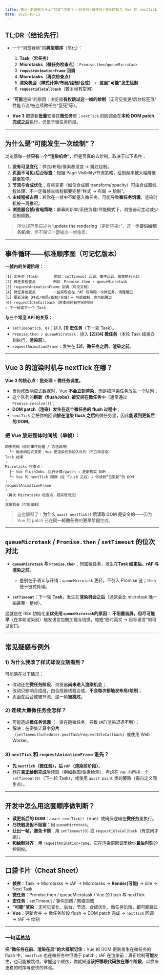 ```yaml
---
title: 重点-浏览器为什么“可能”渲染？——宏任务/微任务/渲染时机与 Vue 的 nextTick 全顺序梳理
date: 2025-10-11
---
```


## TL;DR（结论先行）

- 一个“浏览器帧”的**典型顺序**（简化）：

  1. **Task（宏任务）**
  2. **Microtasks（微任务检查点）**：`Promise.then`/`queueMicrotask`
  3. **`requestAnimationFrame` 回调**
  4. **Microtasks（再次检查点）**
  5. **渲染机会（样式计算/布局/绘制/合成）** ← **这里“可能”发生绘制**
  6. **`requestIdleCallback`**（若本帧有空闲）

- “**可能**渲染”的原因：浏览器**有权跳过这一帧的绘制**（无可见变更/后台标签页/性能节流/被连续微任务“饿死”等）。
- **Vue 3** 把更新**批量**安排在**微任务**里；`nextTick` 的回调会在**本轮 DOM patch 完成之后**执行，仍属于微任务阶段。

---

## 为什么是“可能发生一次绘制”？

浏览器每一帧**只有一个“渲染机会”**，但是否真的去绘制，取决于以下条件：

1. **没有可见变化**：样式/布局/像素都没变 → 跳过绘制。
2. **页面不可见/后台标签**：根据 Page Visibility/节流策略，绘制频率被大幅降低甚至暂停。
3. **节流与合成优化**：有些变更（如仅合成层 transform/opacity）可由合成器线程处理，不一定每帧主线程都要完整“样式 → 布局 → 绘制”。
4. **主线程被占用**：若你在一帧中不断塞入微任务，可能导致**微任务饥饿**，渲染时机被一再推迟。
5. **浏览器合帧/省电策略**：屏幕刷新率/系统负载/节能模式下，浏览器可主动减少绘制帧数。

> 所以规范里描述为“**update the rendering**（更新渲染）”，这一步**提供绘制的机会**，但不保证**一定**输出一帧像素。

---

## 事件循环——标准顺序图（可记忆版本）

**一帧内的关键阶段：**

```
[1] 宏任务（Task）      例如：setTimeout 回调、事件回调、脚本执行入口
[2] 微任务检查点        例如：Promise.then / queueMicrotask
[3] requestAnimationFrame 回调（可见文档）
[4] 微任务检查点        一些实现会在 rAF 后再跑一次微任务，清理尾巴
[5] 更新渲染（样式/布局/绘制/合成）← 可能绘制，也可能跳过
[6] requestIdleCallback（若本帧还有空闲时间）
→ 下一帧或下一个 Task
```

**与三个常见 API 的关系：**

- `setTimeout(cb, 0)`：排入 **[1] 宏任务**（下一轮 Task）。
- `Promise.then / queueMicrotask`：排入 **[2]/[4] 微任务**（本轮 Task 结束立刻执行，**渲染前**）。
- `requestAnimationFrame`：发生在 **[3]**，**微任务之后、渲染之前**。

---

## Vue 3 的渲染时机与 nextTick 在哪？

**Vue 3 的核心点：批处理 + 微任务调度。**

- 当你修改响应式数据时，Vue **不会立刻渲染**，而是把渲染任务放进一个队列；
- 这个队列的**刷新（flushJobs）被安排在微任务**中（通常通过 `Promise.resolve()`）；
- **DOM patch（渲染）发生在这个微任务的 flush 过程中**；
- `nextTick` 会把你的回调**排在渲染 flush 之后**的微任务里，因此**能读到更新后的 DOM**。

### 把 Vue 放进整体时间线（单帧）：

```
同步代码（你的事件处理 / 方法调用）
  └─ 触发响应式变更：Vue 把渲染任务加入队列（不立即渲染）
Task 结束
↓
Microtasks 检查点：
  ├─ Vue flushJobs：执行计算/patch → 更新真实 DOM
  └─ Vue 的 nextTick 回调（在 flush 之后）→ 你读到“已更新”的 DOM
↓
requestAnimationFrame
↓
（再次 Microtasks 检查点，视实现而定）
↓
渲染机会（可能绘制）
```

> 这也解释了：**为什么 `await nextTick()` 后读取 DOM 是安全的**——因为 Vue 的 patch 已在**同一轮微任务**的**更早阶段**完成。

---

## `queueMicrotask` / `Promise.then` / `setTimeout` 的位次对比

- **`queueMicrotask` 与 `Promise.then`**：同属微任务，发生在**Task 结束后、rAF 与渲染之前**。

  - 差别在于语义与开销：`queueMicrotask` 更轻，不引入 Promise 链；`then` 便于链式处理。

- **`setTimeout`**：下一轮 **Task**，发生在**渲染机会之后**（通常会比 microtask 晚一拍甚至一整帧）。

这就是在 i18n 初始化里**优先用 `queueMicrotask`**的原因：
**不阻塞首屏**，但**尽可能早**（在本轮渲染前）触发语言包懒加载与切换，缩短“临时英文 → 目标语言”的可见窗口。

---

## 常见疑惑与例外

### 1) 为什么我改了样式却没立刻看到？

可能落在以下情况：

- 改动还在**微任务阶段**，浏览器**尚未进入渲染机会**；
- 改动只影响合成层，由合成器线程合成，**不会每次都触发布局/绘制**；
- 页面在后台或被节流，这一帧**被跳过**。

### 2) 连续大量微任务会怎样？

- 可能造成**微任务饥饿**（一直在跑微任务，导致 rAF/渲染迟迟不到）；
- 解决：在密集计算中**分片**（`setTimeout`/`scheduler.postTask`/`requestIdleCallback`）或使用 Web Worker。

### 3) `nextTick` 和 `requestAnimationFrame` 谁先？

- **先 `nextTick`（微任务），后 `rAF`（渲染前阶段）**。
- 想在**真正绘制完成**后读取（例如截图/像素检测），考虑在 `rAF` 内再排一个 `setTimeout(0)`（下一轮 Task），或使用 `await paint` 类的策略（需自定义同步点）。

---

## 开发中怎么用这套顺序做判断？

- **读更新后的 DOM**：`await nextTick()`（Vue）或确保逻辑在**微任务**里执行。
- **尽快触发但不阻塞**：用 `queueMicrotask`。
- **让出一帧，避免卡顿**：用 `setTimeout(0)` 或 `requestIdleCallback`（有空闲才跑）。
- **和绘制对齐**：用 `requestAnimationFrame`，它在渲染前回调里给你**最后时刻**的控制权。

---

## 口袋卡片（Cheat Sheet）

- **帧序**：Task → Microtasks → rAF → Microtasks → **Render(可能)** → Idle → Next Task
- **微任务**：Promise.then / queueMicrotask / Vue 的 flush 与 nextTick
- **宏任务**：setTimeout / 事件回调 / 网络回调
- **“可能”渲染**：无可见变化、后台、节流、合成优化、微任务饥饿，都可能跳过
- **Vue**：更新合并 → 微任务阶段 flush → DOM patch 完成 → `nextTick` 回调 → rAF → 绘制

---

### 一句话总结

**把“微任务在前、渲染在后”的大框架记住**：Vue 的 DOM 更新发生在微任务的 flush 中，`nextTick` 也在微任务中但晚于 patch；rAF 在渲染前；真正绘制**可能**发生，也可能被跳过。掌握这个顺序，你就知道**该把哪段代码放在哪个阶段**，以换来更稳的时序与更快的体验。
